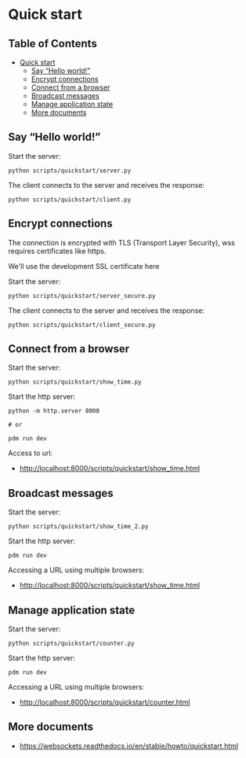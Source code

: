 # Quick start

## Table of Contents <!-- omit in toc -->

- [Quick start](#quick-start)
  - [Say “Hello world!”](#say-hello-world)
  - [Encrypt connections](#encrypt-connections)
  - [Connect from a browser](#connect-from-a-browser)
  - [Broadcast messages](#broadcast-messages)
  - [Manage application state](#manage-application-state)
  - [More documents](#more-documents)


## Say “Hello world!”

Start the server:

```shell
python scripts/quickstart/server.py
```

The client connects to the server and receives the response:

```shell
python scripts/quickstart/client.py
```


## Encrypt connections

The connection is encrypted with TLS (Transport Layer Security),
wss requires certificates like https.

We'll use the development SSL certificate here

Start the server:

```shell
python scripts/quickstart/server_secure.py
```

The client connects to the server and receives the response:

```shell
python scripts/quickstart/client_secure.py
```


## Connect from a browser

Start the server:

```shell
python scripts/quickstart/show_time.py
```

Start the http server:

```shell
python -m http.server 8000

# or

pdm run dev
```

Access to url:

- <http://localhost:8000/scripts/quickstart/show_time.html>


## Broadcast messages

Start the server:

```shell
python scripts/quickstart/show_time_2.py
```

Start the http server:

```shell
pdm run dev
```

Accessing a URL using multiple browsers:

- <http://localhost:8000/scripts/quickstart/show_time.html>


## Manage application state

Start the server:

```shell
python scripts/quickstart/counter.py
```

Start the http server:

```shell
pdm run dev
```

Accessing a URL using multiple browsers:

- <http://localhost:8000/scripts/quickstart/counter.html>


## More documents

- <https://websockets.readthedocs.io/en/stable/howto/quickstart.html>
